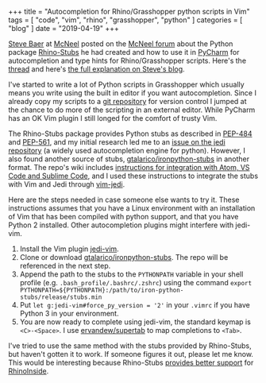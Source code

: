 +++
title = "Autocompletion for Rhino/Grasshopper python scripts in Vim"
tags = [ "code", "vim", "rhino", "grasshopper", "python" ]
categories = [ "blog" ]
date = "2019-04-19"
+++

[Steve Baer](https://stevebaer.wordpress.com/) at [McNeel](https://mcneel.com/) posted on the [McNeel forum](https://discourse.mcneel.com/) about the Python package [Rhino-Stubs](https://pypi.org/project/Rhino-stubs/) he had created and how to use it in [PyCharm](https://www.jetbrains.com/pycharm/) for autocompletion and type hints for Rhino/Grasshopper scripts. Here's the [thread](https://discourse.mcneel.com/t/autocomplete-while-editing-python-scripts-outside-of-rhino/79329) and here's [the full explanation on Steve's blog](https://stevebaer.wordpress.com/2019/02/25/autocomplete-and-type-hints-with-python-scripts-for-rhino-grasshopper/).

I've started to write a lot of Python scripts in Grasshopper which usually means you write using the built in editor if you want autocompletion. Since I already copy my scripts to a [git repository](https://github.com/tetov/py-grasshopper) for version control I jumped at the chance to do more of the scripting in an external editor. While PyCharm has an OK Vim plugin I still longed for the comfort of trusty Vim.

The Rhino-Stubs package provides Python stubs as described in [PEP-484](https://www.python.org/dev/peps/pep-0484/) and [PEP-561](https://www.python.org/dev/peps/pep-0561/), and my initial research led me to an [issue on the jedi repository](https://github.com/davidhalter/jedi/issues/839) (a widely used autocompletion engine for python). However, I also found another source of stubs, [gtalarico/ironpython-stubs](https://github.com/gtalarico/ironpython-stubs) in another format. The repo's wiki includes [instructions for integration with Atom, VS Code and Sublime Code](https://github.com/gtalarico/ironpython-stubs/wiki), and I used these instructions to integrate the stubs with Vim and Jedi through [vim-jedi](https://github.com/davidhalter/jedi-vim).

Here are the steps needed in case someone else wants to try it. These instructions assumes that you have a Linux environment with an installation of Vim that has been compiled with python support, and that you have Python 2 installed. Other autocompletion plugins might interfere with jedi-vim.

1. Install the Vim plugin [jedi-vim](https://github.com/davidhalter/jedi-vim).
2. Clone or download [gtalarico/ironpython-stubs](https://github.com/gtalarico/ironpython-stubs). The repo will be referenced in the next step.
3. Append the path to the stubs to the `PYTHONPATH` variable in your shell profile (e.g. `.bash_profile/.bashrc/.zshrc`) using the command `export PYTHONPATH=${PYTHONPATH}:/path/to/iron-python-stubs/release/stubs.min`
4. Put `let g:jedi-vim#force_py_version = '2'` in your `.vimrc` if you have Python 3 in your environment.
5. You are now ready to complete using jedi-vim, the standard keymap is `<C>-<Space>`. I use [ervandew/supertab](https://github.com/ervandew/supertab) to map completions to `<Tab>`.
<script id="asciicast-242101" src="https://asciinema.org/a/242101.js" async></script>

I've tried to use the same method with the stubs provided by Rhino-Stubs, but haven't gotten it to work. If someone figures it out, please let me know. This would be interesting because Rhino-Stubs [provides better support](https://discourse.mcneel.com/t/autocomplete-while-editing-python-scripts-outside-of-rhino/79329/3) for [RhinoInside](https://discourse.mcneel.com/t/rhino-inside-python/78987).
